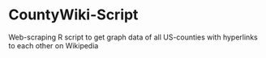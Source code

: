 # CountyWiki-Script
Web-scraping R script to get graph data of all US-counties with hyperlinks to each other on Wikipedia
